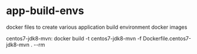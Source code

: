 # app-build-envs
docker files to create various application build environment docker images 

centos7-jdk8-mvn:
 docker build -t centos7-jdk8-mvn -f Dockerfile.centos7-jdk8-mvn . --rm

